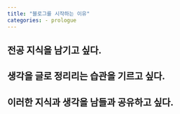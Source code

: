 ```yaml
---
title: "블로그를 시작하는 이유"
categories: - prologue
---
```

## 전공 지식을 남기고 싶다.
## 생각을 글로 정리리는 습관을 기르고 싶다.
## 이러한 지식과 생각을 남들과 공유하고 싶다.